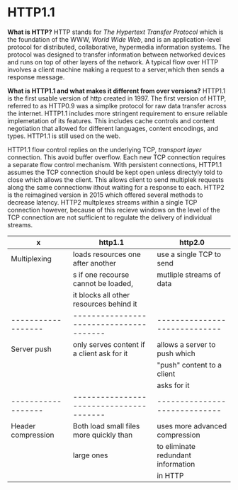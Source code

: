 # HTTP1.1

**What is HTTP?**
HTTP stands for _The Hypertext Transfer Protocol_ which is the foundation of the WWW, _World Wide Web_, and is an application-level protocol for distributed, collaborative, hypermedia information systems. The protocol was designed to transfer information between networked devices and runs on top of other layers of the network.
A typical flow over HTTP involves a client machine making a request to a server,which then sends a response message.

**What is HTTP1.1 and what makes it different from over versions?**
HTTP1.1 is the first usable version of http created in 1997.
The first version of HTTP, referred to as HTTP0.9 was a simplke protocol for raw data transfer across the internet.
HTTP1.1 includes more stringent requirement to ensure reliable implemetation of its features.
This includes cache controls and content negotiation that allowed for different languages, content encodings, and types.
HTTP1.1 is still used on the web.

HTTP1.1 flow control replies on the underlying TCP, _transport layer_ connection. This avoid buffer overflow. Each new TCP connection requires a separate flow control mechanism.
With persistent connections, HTTP1.1 assumes the TCP connection should be kept open unless directyly told to close which allows the client. This allows client to send multiplek requests along the same connectionw ithout waiting for a response to each.
HTTP2 is the reimagined version in 2015 which offered several methods to decrease latency.
HTTP2 multplexes streams within a single TCP connection however, because of this recieve windows on the level of the TCP connection are not sufficient to regulate the delivery of individual streams.

| x                  | http1.1                                    | http2.0                            |
| ------------------ | ------------------------------------------ | ---------------------------------- |
| Multiplexing       | loads resources one after another          | use a single TCP to send           |
|                    | s if one recourse cannot be loaded,        | mutliple streams of data           |
|                    | it blocks all other resources behind it    |                                    |
| ------------------ | ---------------------------------------    | -----------------------------      |
| Server push        | only serves content if a client ask for it | allows a server to push which      |
|                    |                                            | "push" content to a client         |
|                    |                                            | asks for it                        |
| ------------------ | ---------------------------------------    | -----------------------------      |
| Header compression | Both load small files more quickly than    | uses more advanced compression     |
|                    | large ones                                 | to eliminate redundant information |
|                    |                                            | in HTTP                            |
